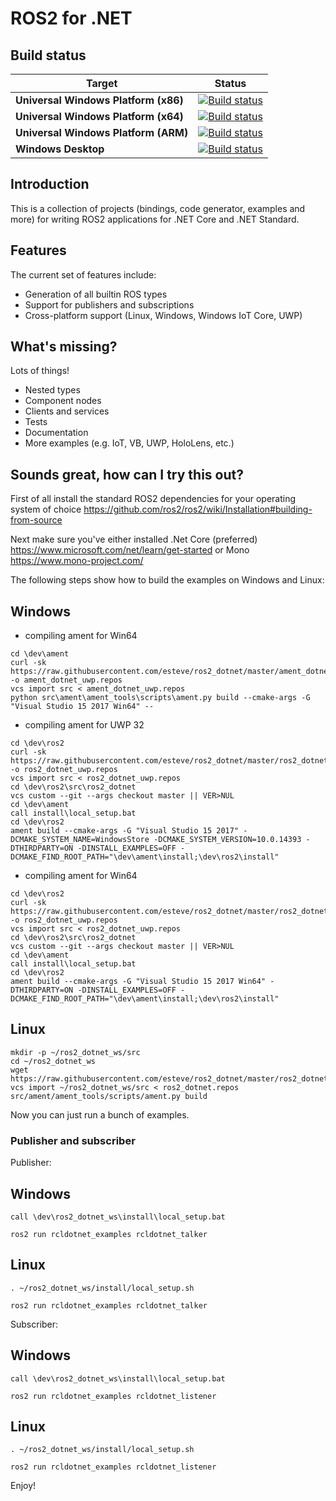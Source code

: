 ROS2 for .NET
=============

Build status
------------

| Target | Status |
|----------|--------|
| **Universal Windows Platform (x86)** | [![Build status](http://vsts-matrix-badges.herokuapp.com/repos/ros2-dotnet/ros2-dotnet/2/branches/master/1)](https://dev.azure.com/ros2-dotnet/ros2-dotnet/_build?definitionId=2) |
| **Universal Windows Platform (x64)** | [![Build status](http://vsts-matrix-badges.herokuapp.com/repos/ros2-dotnet/ros2-dotnet/2/branches/master/2)](https://dev.azure.com/ros2-dotnet/ros2-dotnet/_build?definitionId=2) |
| **Universal Windows Platform (ARM)** | [![Build status](http://vsts-matrix-badges.herokuapp.com/repos/ros2-dotnet/ros2-dotnet/2/branches/master/3)](https://dev.azure.com/ros2-dotnet/ros2-dotnet/_build?definitionId=2) |
| **Windows Desktop**                  | [![Build status](http://vsts-matrix-badges.herokuapp.com/repos/ros2-dotnet/ros2-dotnet/2/branches/master/4)](https://dev.azure.com/ros2-dotnet/ros2-dotnet/_build?definitionId=2) |

Introduction
------------

This is a collection of projects (bindings, code generator, examples and more) for writing ROS2
applications for .NET Core and .NET Standard.

Features
--------

The current set of features include:
- Generation of all builtin ROS types
- Support for publishers and subscriptions
- Cross-platform support (Linux, Windows, Windows IoT Core, UWP)

What's missing?
---------------

Lots of things!
- Nested types
- Component nodes
- Clients and services
- Tests
- Documentation
- More examples (e.g. IoT, VB, UWP, HoloLens, etc.)

Sounds great, how can I try this out?
-------------------------------------

First of all install the standard ROS2 dependencies for your operating system of choice https://github.com/ros2/ros2/wiki/Installation#building-from-source

Next make sure you've either installed .Net Core (preferred) https://www.microsoft.com/net/learn/get-started or Mono https://www.mono-project.com/

The following steps show how to build the examples on Windows and Linux:

Windows
-------

* compiling ament for Win64

```
cd \dev\ament
curl -sk https://raw.githubusercontent.com/esteve/ros2_dotnet/master/ament_dotnet_uwp.repos -o ament_dotnet_uwp.repos
vcs import src < ament_dotnet_uwp.repos
python src\ament\ament_tools\scripts\ament.py build --cmake-args -G "Visual Studio 15 2017 Win64" --
```

* compiling ament for UWP 32

```
cd \dev\ros2
curl -sk https://raw.githubusercontent.com/esteve/ros2_dotnet/master/ros2_dotnet_uwp.repos -o ros2_dotnet_uwp.repos
vcs import src < ros2_dotnet_uwp.repos
cd \dev\ros2\src\ros2_dotnet
vcs custom --git --args checkout master || VER>NUL
cd \dev\ament
call install\local_setup.bat
cd \dev\ros2
ament build --cmake-args -G "Visual Studio 15 2017" -DCMAKE_SYSTEM_NAME=WindowsStore -DCMAKE_SYSTEM_VERSION=10.0.14393 -DTHIRDPARTY=ON -DINSTALL_EXAMPLES=OFF -DCMAKE_FIND_ROOT_PATH="\dev\ament\install;\dev\ros2\install"
```

* compiling ament for Win64

```
cd \dev\ros2
curl -sk https://raw.githubusercontent.com/esteve/ros2_dotnet/master/ros2_dotnet_uwp.repos -o ros2_dotnet_uwp.repos
vcs import src < ros2_dotnet_uwp.repos
cd \dev\ros2\src\ros2_dotnet
vcs custom --git --args checkout master || VER>NUL
cd \dev\ament
call install\local_setup.bat
cd \dev\ros2
ament build --cmake-args -G "Visual Studio 15 2017 Win64" -DTHIRDPARTY=ON -DINSTALL_EXAMPLES=OFF -DCMAKE_FIND_ROOT_PATH="\dev\ament\install;\dev\ros2\install" 
```

Linux
-----

```
mkdir -p ~/ros2_dotnet_ws/src
cd ~/ros2_dotnet_ws
wget https://raw.githubusercontent.com/esteve/ros2_dotnet/master/ros2_dotnet.repos
vcs import ~/ros2_dotnet_ws/src < ros2_dotnet.repos
src/ament/ament_tools/scripts/ament.py build
```

Now you can just run a bunch of examples.

### Publisher and subscriber

Publisher:

Windows
-------

```
call \dev\ros2_dotnet_ws\install\local_setup.bat

ros2 run rcldotnet_examples rcldotnet_talker
```

Linux
-----

```
. ~/ros2_dotnet_ws/install/local_setup.sh

ros2 run rcldotnet_examples rcldotnet_talker
```

Subscriber:

Windows
-------

```
call \dev\ros2_dotnet_ws\install\local_setup.bat

ros2 run rcldotnet_examples rcldotnet_listener
```

Linux
-----

```
. ~/ros2_dotnet_ws/install/local_setup.sh

ros2 run rcldotnet_examples rcldotnet_listener
```

Enjoy!
